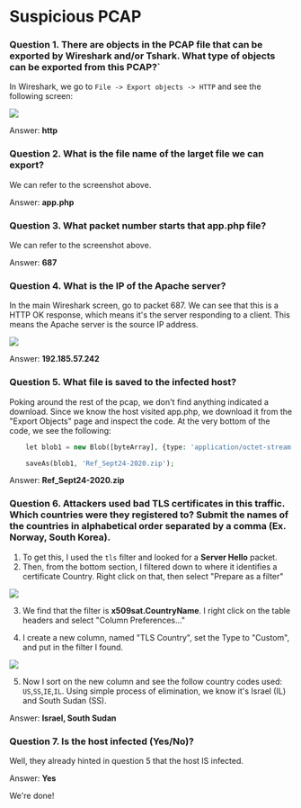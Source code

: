 # Suspicious PCAP

### Question 1. There are objects in the PCAP file that can be exported by Wireshark and/or Tshark. What type of objects can be exported from this PCAP?`

In Wireshark, we go to `File -> Export objects -> HTTP` and see the following screen:

![](suspiciouspcap-exportfile.png)

Answer: **http**

### Question 2. What is the file name of the larget file we can export?

We can refer to the screenshot above.

Answer: **app.php**

### Question 3. What packet number starts that app.php file?

We can refer to the screenshot above.

Answer: **687**

### Question 4. What is the IP of the Apache server?

In the main Wireshark screen, go to packet 687. We can see that this is a HTTP OK response, which means it's the server responding to a client. This means the Apache server is the source IP address.

![](suspiciouspcap-apacheip.png)

Answer: **192.185.57.242**

### Question 5. What file is saved to the infected host?

Poking around the rest of the pcap, we don't find anything indicated a download. Since we know the host visited app.php, we download it from the "Export Objects" page and inspect the code.  At the very bottom of the code, we see the following:

```php
    let blob1 = new Blob([byteArray], {type: 'application/octet-stream'});

    saveAs(blob1, 'Ref_Sept24-2020.zip');
```

Answer: **Ref_Sept24-2020.zip**

### Question 6. Attackers used bad TLS certificates in this traffic. Which countries were they registered to? Submit the names of the countries in alphabetical order separated by a comma (Ex. Norway, South Korea).

1. To get this, I used the `tls` filter and looked for a **Server Hello** packet.
2. Then, from the bottom section, I filtered down to where it identifies a certificate Country.  Right click on that, then select "Prepare as a filter"

![](suspiciouspcap-countryfilter.png)

3. We find that the filter is **x509sat.CountryName**. I right click on the table headers and select "Column Preferences..."

4. I create a new column, named "TLS Country", set the Type to "Custom", and put in the filter I found.

![](suspiciouspcap-countrycolumn.png)

5. Now I sort on the new column and see the follow country codes used: `US`,`SS`,`IE`,`IL`. Using simple process of elimination, we know it's Israel (IL) and South Sudan (SS).

Answer: **Israel, South Sudan**

### Question 7. Is the host infected (Yes/No)?

Well, they already hinted in question 5 that the host IS infected.

Answer: **Yes**

We're done!